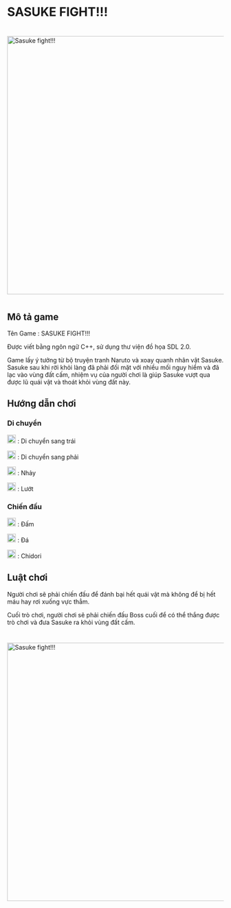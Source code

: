 # SASUKE FIGHT!!!

#  

<img src="https://mystickermania.com/cdn/stickers/naruto/sasuke-uchiha-kunai-512x512.png" alt="Sasuke fight!!!" width=600 />

#  
## Mô tả game
Tên Game : SASUKE FIGHT!!!

Được viết bằng ngôn ngữ C++, sử dụng thư viện đồ họa SDL 2.0.

Game lấy ý tưởng từ bộ truyện tranh Naruto và xoay quanh nhân vật Sasuke. Sasuke sau khi rời khỏi làng đã phải đối mặt với nhiều mối nguy hiểm và đã lạc vào vùng đất cấm, nhiệm vụ của người chơi là giúp Sasuke vượt qua được lũ quái vật và thoát khỏi vùng đất này.

## Hướng dẫn chơi

### Di chuyển

<img src="https://d1nhio0ox7pgb.cloudfront.net/_img/i_collection_png/48x48/plain/keyboard_key_a.png" alt="Sasuke fight!!!" width=20 />   :  Di chuyển sang trái

<img src="https://d1nhio0ox7pgb.cloudfront.net/_img/i_collection_png/48x48/plain/keyboard_key_d.png" alt="Sasuke fight!!!" width=20 />   :  Di chuyển sang phải

<img src="https://d1nhio0ox7pgb.cloudfront.net/_img/i_collection_png/48x48/plain/keyboard_key_w.png" alt="Sasuke fight!!!" width=20 />   :  Nhảy

<img src="https://d1nhio0ox7pgb.cloudfront.net/_img/i_collection_png/48x48/plain/keyboard_key_l.png" alt="Sasuke fight!!!" width=20 />   :  Lướt

### Chiến đấu

<img src="https://d1nhio0ox7pgb.cloudfront.net/_img/i_collection_png/48x48/plain/keyboard_key_j.png" alt="Sasuke fight!!!" width=20 />   :  Đấm

<img src="https://d1nhio0ox7pgb.cloudfront.net/_img/i_collection_png/48x48/plain/keyboard_key_k.png" alt="Sasuke fight!!!" width=20 />   :  Đá

<img src="https://d1nhio0ox7pgb.cloudfront.net/_img/i_collection_png/48x48/plain/keyboard_key_o.png" alt="Sasuke fight!!!" width=20 />   : Chidori

## Luật chơi
Người chơi sẽ phải chiến đấu để đánh bại hết quái vật mà không để bị hết máu hay rơi xuống vực thẳm.

Cuối trò chơi, người chơi sẽ phải chiến đấu Boss cuối để có thể thắng được trò chơi và đưa Sasuke ra khỏi vùng đất cấm.

#  

<img src="https://www.seekpng.com/png/detail/333-3332479_sasuke-png-picture-kid-sasuke-png.png" alt="Sasuke fight!!!" width=600 />

#  

